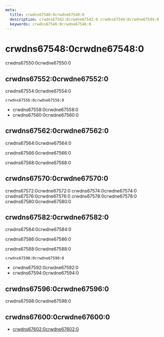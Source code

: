 ```yaml
---
meta:
  title: crwdns67540:0crwdne67540:0
  description: crwdns67542:0crwdne67542:0 crwdns67544:0crwdne67544:0
  keywords: crwdns67546:0crwdne67546:0
---
```


# crwdns67548:0crwdne67548:0
crwdns67550:0crwdne67550:0

<entry-ad />

## crwdns67552:0crwdne67552:0
crwdns67554:0crwdne67554:0

`crwdns67556:0crwdne67556:0`
- crwdns67558:0crwdne67558:0
- crwdns67560:0crwdne67560:0


## crwdns67562:0crwdne67562:0
crwdns67564:0crwdne67564:0

  crwdns67566:0crwdne67566:0

  crwdns67568:0crwdne67568:0

## crwdns67570:0crwdne67570:0
crwdns67572:0crwdne67572:0
<alert type="success">crwdns67574:0crwdne67574:0</alert>
<alert type="info">crwdns67576:0crwdne67576:0</alert>
<alert type="warning">crwdns67578:0crwdne67578:0</alert>
<alert type="error">crwdns67580:0crwdne67580:0</alert>

## crwdns67582:0crwdne67582:0
crwdns67584:0crwdne67584:0

  crwdns67586:0crwdne67586:0

  crwdns67588:0crwdne67588:0

  `crwdns67590:0crwdne67590:0`
  - crwdns67592:0crwdne67592:0
  - crwdns67594:0crwdne67594:0

## crwdns67596:0crwdne67596:0
crwdns67598:0crwdne67598:0

## crwdns67600:0crwdne67600:0
  - [crwdns67602:0crwdne67602:0]()

<endmatter />

